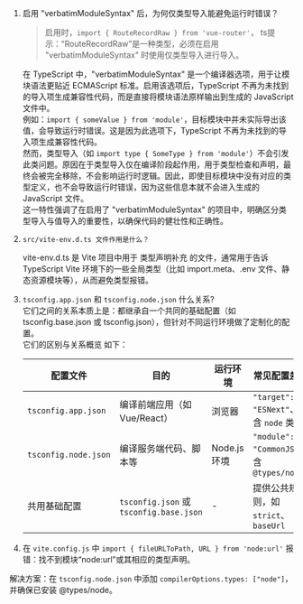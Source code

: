 1. 启用 "verbatimModuleSyntax" 后，为何仅类型导入能避免运行时错误？  

    > 启用时，`import { RouteRecordRaw } from 'vue-router'`， ts提示：“RouteRecordRaw”是一种类型，必须在启用 "verbatimModuleSyntax" 时使用仅类型导入进行导入。

    在 TypeScript 中，"verbatimModuleSyntax" 是一个编译器选项，用于让模块语法更贴近 ECMAScript 标准。启用该选项后，TypeScript 不再为未找到的导入项生成兼容性代码，而是直接将模块语法原样输出到生成的 JavaScript 文件中。  
    例如：`import { someValue } from 'module'`，目标模块中并未实际导出该值，会导致运行时错误。这是因为此选项下，TypeScript 不再为未找到的导入项生成兼容性代码。  
    然而，类型导入（如 `import type { SomeType } from 'module'`）不会引发此类问题。原因在于类型导入仅在编译阶段起作用，用于类型检查和声明，最终会被完全移除，不会影响运行时逻辑。因此，即使目标模块中没有对应的类型定义，也不会导致运行时错误，因为这些信息本就不会进入生成的 JavaScript 文件。  
    这一特性强调了在启用了 "verbatimModuleSyntax" 的项目中，明确区分类型导入与值导入的重要性，以确保代码的健壮性和正确性。

2. `src/vite-env.d.ts 文件作用是什么？`

    vite-env.d.ts 是 Vite 项目中用于 类型声明补充 的文件，通常用于告诉 TypeScript Vite 环境下的一些全局类型（比如 import.meta、.env 文件、静态资源模块等），从而避免类型报错。

3. `tsconfig.app.json` 和 `tsconfig.node.json` 什么关系?  
它们之间的关系本质上是：都继承自一个共同的基础配置（如 tsconfig.base.json 或 tsconfig.json），但针对不同运行环境做了定制化的配置。  
它们的区别与关系概览  如下：

    | 配置文件 | 目的| 运行环境| 常见配置差异|  
    | -------------------- | -------------------------------------- | ---------- | -------------------------------------- |  
    | `tsconfig.app.json`  | 编译前端应用（如 Vue/React）                    | 浏览器        | `"target": "ESNext"`、不含 `node` 类型      |  
    | `tsconfig.node.json` | 编译服务端代码、脚本等                            | Node.js 环境 | `"module": "CommonJS"`、含 `@types/node` |  
    | 共用基础配置               | `tsconfig.json` 或 `tsconfig.base.json` | -          | 提供公共规则，如 `strict`、`baseUrl`            |  

4. 在 `vite.config.js` 中 `import { fileURLToPath, URL } from 'node:url'` 报错：找不到模块“node:url”或其相应的类型声明。

  解决方案：在 `tsconfig.node.json` 中添加 `compilerOptions.types: ["node"]`，并确保已安装 @types/node。